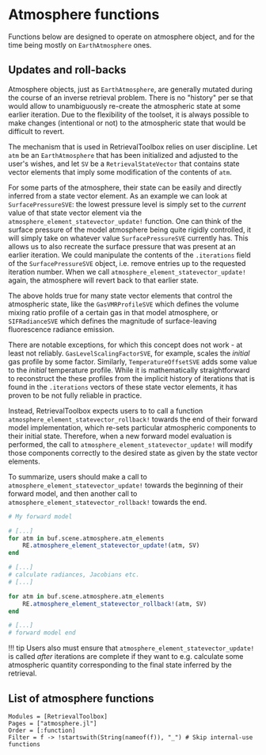 # Atmosphere functions

Functions below are designed to operate on atmosphere object, and for the time being
mostly on `EarthAtmosphere` ones.

## Updates and roll-backs

Atmosphere objects, just as `EarthAtmosphere`, are generally mutated during the course of an inverse retrieval problem. There is no "history" per se that would allow to unambiguously re-create the atmospheric state at some earlier iteration. Due to the flexibility of the toolset, it is always possible to make changes (intentional or not) to the atmospheric state that would be difficult to revert.

The mechanism that is used in RetrievalToolbox relies on user discipline. Let `atm` be an `EarthAtmosphere` that has been initialized and adjusted to the user's wishes, and let `SV` be a `RetrievalStateVector` that contains state vector elements that imply some modification of the contents of `atm`.

For some parts of the atmosphere, their state can be easily and directly inferred from a state vector element. As an example we can look at `SurfacePressureSVE`: the lowest pressure level is simply set to the *current* value of that state vector element via the `atmosphere_element_statevector_update!` function. One can think of the surface pressure of the model atmosphere being quite rigidly controlled, it will simply take on whatever value `SurfacePressureSVE` currently has. This allows us to also recreate the surface pressure that was present at an earlier iteration. We could manipulate the contents of the `.iterations` field of the `SurfacePressureSVE` object, i.e. remove entries up to the requested iteration number. When we call `atmosphere_element_statevector_update!` again, the atmosphere will revert back to that earlier state.

The above holds true for many state vector elements that control the atmospheric state, like the `GasVMRProfileSVE` which defines the volume mixing ratio profile of a certain gas in that model atmosphere, or `SIFRadianceSVE` which defines the magnitude of surface-leaving fluorescence radiance emission.

There are notable exceptions, for which this concept does not work - at least not reliably. `GasLevelScalingFactorSVE`, for example, scales the *initial* gas profile by some factor. Similarly, `TemperatureOffsetSVE` adds some value to the *initial* temperature profile. While it is mathematically straightforward to reconstruct the these profiles from the implicit history of iterations that is found in the `.iterations` vectors of these state vector elements, it has proven to be not fully reliable in practice.

Instead, RetrievalToolbox expects users to to call a function `atmosphere_element_statevector_rollback!` towards the end of their forward model implementation, which re-sets particular atmospheric components to their initial state. Therefore, when a new forward model evaluation is performed, the call to `atmosphere_element_statevector_update!` will modify those components correctly to the desired state as given by the state vector elements.

To summarize, users should make a call to `atmosphere_element_statevector_update!` towards the beginning of their forward model, and then another call to `atmosphere_element_statevector_rollback!` towards the end.

```julia
# My forward model

# [...]
for atm in buf.scene.atmosphere.atm_elements
    RE.atmosphere_element_statevector_update!(atm, SV)
end

# [...]
# calculate radiances, Jacobians etc.
# [...]

for atm in buf.scene.atmosphere.atm_elements
    RE.atmosphere_element_statevector_rollback!(atm, SV)
end

# [...]
# forward model end
```

!!! tip
    Users also must ensure that `atmosphere_element_statevector_update!` is called *after* iterations are complete if they want to e.g. calculate some atmospheric quantity corresponding to the final state inferred by the retrieval.


## List of atmosphere functions
```@autodocs
Modules = [RetrievalToolbox]
Pages = ["atmosphere.jl"]
Order = [:function]
Filter = f -> !startswith(String(nameof(f)), "_") # Skip internal-use functions
```